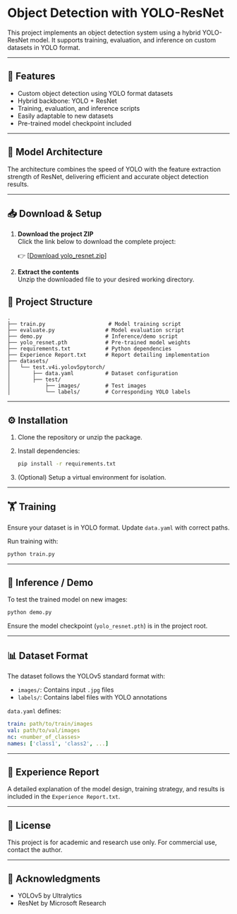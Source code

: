 # Object Detection with YOLO-ResNet

This project implements an object detection system using a hybrid YOLO-ResNet model. It supports training, evaluation, and inference on custom datasets in YOLO format.

---

## 🚀 Features

- Custom object detection using YOLO format datasets
- Hybrid backbone: YOLO + ResNet
- Training, evaluation, and inference scripts
- Easily adaptable to new datasets
- Pre-trained model checkpoint included

---

## 🧠 Model Architecture

The architecture combines the speed of YOLO with the feature extraction strength of ResNet, delivering efficient and accurate object detection results.

---
## 📥 Download & Setup

1. **Download the project ZIP**  
   Click the link below to download the complete project:

   👉 [[Download yolo_resnet.zip](https://drive.google.com/file/d/1zvp2b9_cHN99Ucc-o9g44N7D95TQB3sQ/view?usp=sharing)]

2. **Extract the contents**  
   Unzip the downloaded file to your desired working directory.


## 📁 Project Structure

```
.
├── train.py                    # Model training script
├── evaluate.py                # Model evaluation script
├── demo.py                    # Inference/demo script
├── yolo_resnet.pth            # Pre-trained model weights
├── requirements.txt           # Python dependencies
├── Experience Report.txt      # Report detailing implementation
├── datasets/
│   └── test.v4i.yolov5pytorch/
│       ├── data.yaml          # Dataset configuration
│       ├── test/
│           ├── images/        # Test images
│           └── labels/        # Corresponding YOLO labels
```

---

## ⚙️ Installation

1. Clone the repository or unzip the package.

2. Install dependencies:
   ```bash
   pip install -r requirements.txt
   ```

3. (Optional) Setup a virtual environment for isolation.

---

## 🏋️ Training

Ensure your dataset is in YOLO format. Update `data.yaml` with correct paths.

Run training with:
```bash
python train.py
```

---



## 🎯 Inference / Demo

To test the trained model on new images:
```bash
python demo.py
```

Ensure the model checkpoint (`yolo_resnet.pth`) is in the project root.

---

## 📊 Dataset Format

The dataset follows the YOLOv5 standard format with:
- `images/`: Contains input `.jpg` files
- `labels/`: Contains label files with YOLO annotations

`data.yaml` defines:
```yaml
train: path/to/train/images
val: path/to/val/images
nc: <number_of_classes>
names: ['class1', 'class2', ...]
```

---

## 📝 Experience Report

A detailed explanation of the model design, training strategy, and results is included in the `Experience Report.txt`.

---

## 📌 License

This project is for academic and research use only. For commercial use, contact the author.

---

## 🙌 Acknowledgments

- YOLOv5 by Ultralytics
- ResNet by Microsoft Research
